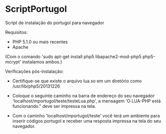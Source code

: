 # ScriptPortugol
Script de instalação do portugol para navegador

Requisitos:
- PHP 5.1.0 ou mais recentes
- Apache

(Com o comando 'sudo apt-get install php5 libapache2-mod-php5 php5-mcrypt' instalamos ambos.)


Verificações pós-instalação:

- Certifique-se que existe o arquivo lua.so em um diretório como /usr/lib/php5/20131226

- Coloque o seguinte caminho na barra de endereço do seu navegador
 'localhost/mportugol/teste/testeLua.php', a mensagem 'O LUA-PHP está funcionando." deve ser impressa na tela.

- Com o caminho 'localhost/mportugol/teste' você terá um ambiente para inserir códigos portugol e receber uma resposta impressa na tela do seu navegador.
